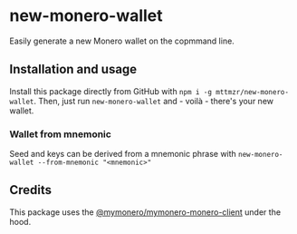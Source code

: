 # new-monero-wallet
Easily generate a new Monero wallet on the copmmand line.

## Installation and usage
Install this package directly from GitHub with `npm i -g mttmzr/new-monero-wallet`. Then, just run `new-monero-wallet` and - voilà - there's your new wallet.

### Wallet from mnemonic
Seed and keys can be derived from a mnemonic phrase with `new-monero-wallet --from-mnemonic "<mnemonic>"`

## Credits
This package uses the [@mymonero/mymonero-monero-client](https://github.com/mymonero/mymonero-monero-client) under the hood.
